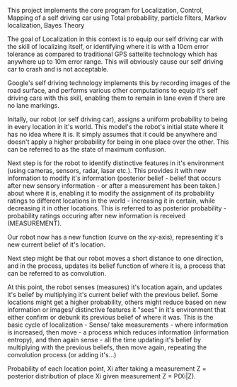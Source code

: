 This project implements the core program for Localization, Control, Mapping of a self driving car using Total probability, particle filters, Markov localization, Bayes Theory

The goal of Localization in this context is to equip our self driving car with the skill of localizing itself, or identifying where it is with a 10cm error tolerance as compared to traditional GPS sattelite technology which has anywhere up to 10m error range. This will obviously cause our self driving car to crash and is not acceptable.

Google's self driving technology implements this by recording images of the road surface, and performs various other computations to equip it's self driving cars with this skill, enabling them to remain in lane even if there are no lane markings.

Initally, our robot (or self driving car), assigns a uniform probability to being in every location in it's world. This model's the robot's initial state where it has no idea where it is. It simply assumes that it could be anywhere and doesn't apply a higher probability for being in one place over the other. This can be referred to as the state of maximum confusion.

Next step is for the robot to identify distinctive features in it's environment (using cameras, sensors, radar, lasar etc.).
This provides it with new information to modify it's information (posterior belief - belief that occurs after new sensory information - or after a measurement has been taken.) about where it is, enabling it to modify the assignment of its probability ratings to different locations in the world - increasing it in certain, while decreasing it in other locations. This is referred to as posterior probability - probability ratings occuring after new information is received (MEASUREMENT).

Our robot now has a new function (curve on the xy-axis), representing it's new current belief of it's location.

Next step might be that our robot moves a short distance to one direction, and in the process, updates its belief function of where it is, a process that can be referred to as convolution.

At this point, the robot senses (measures) it's location again, and updates it's belief by multiplying it's current belief with the previous belief. Some locations might get a higher probability, others might reduce based on new information or images/ distinctive features it "sees" in it's environment that either confirm or debunk its previous belief of where it was.
This is the basic cycle of localization - Sense/ take measurements - where  information is increased, then move - a process which reduces information (information entropy), and then again sense - all the time updating it's belief by multiplying with the previous beliefs, then move again, repeating the convolution process (or adding it's...)

Probability of each location point, Xi after taking a measurement Z = posterior distribution of place Xi given measurement Z = P(Xi|Z).





